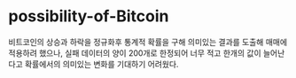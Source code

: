 # possibility-of-Bitcoin
비트코인의 상승과 하락을 정규화후 통계적 확률을 구해 의미있는 결과를 도출해 매매에 적용하려 했으나, 실패
데이터의 양이 200개로 한정되어 너무 적고 한개의 값이 늘어난다고 확률에서의 의미있는 변화를 기대하기 어려웠다.

